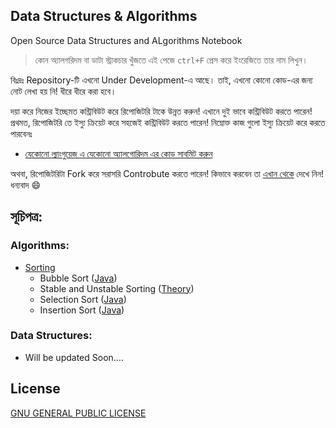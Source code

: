 ## Data Structures & Algorithms 

Open Source Data Structures and ALgorithms Notebook
> কোন অ্যালগরিদম বা ডাটা স্ট্রাকচার খুঁজতে এই পেজে `ctrl+F` প্রেস করে ইংরেজিতে তার নাম লিখুন।

বিঃদ্রঃ Repository-টি এখনো Under Development-এ আছে। তাই, এখনো কোনো কোড-এর জন্য নোট লেখা হয় নি! ধীরে ধীরে করা হবে।

দয়া করে নিজের ইচ্ছেমত কন্ট্রিবিউট করে রিপোজিটরি টাকে উন্নত করুন! এখানে দুই ভাবে কন্ট্রিবিউট করতে পারেন! প্রথমত, রিপোজিটরি তে ইস্যু ক্রিয়েট করে সহজেই কন্ট্রিবিউট করতে পারেন! নিম্নোক্ত কাজ গুলো ইস্যু ক্রিয়েট করে করতে পারবেনঃ 
  - [যেকোনো ল্যাংগুয়েজ এ যেকোনো অ্যালগোরিদম এর কোড সাবমিট করুন][1]

অথবা, রিপোজিটরিটা Fork করে সরাসরি Controbute করতে পারেন! কিভাবে করবেন তা [এখান থেকে](/CONTRIBUTING.md) দেখে নিন! ধন্যবাদ 😄

## সূচিপত্র:

### Algorithms:
* [Sorting](https://github.com/Saon00/Data_Structures-Algorithms/tree/main/Sorting%20Algorithms)
  * Bubble Sort ([Java](https://github.com/Saon00/Data_Structures-Algorithms/blob/main/Sorting%20Algorithms/BubbleSort.java))
  * Stable and Unstable Sorting ([Theory](https://github.com/Saon00/Data_Structures-Algorithms/blob/main/Sorting%20Algorithms/Stable_Unstable.md))
  * Selection Sort ([Java](https://github.com/Saon00/Data_Structures-Algorithms/blob/main/Sorting%20Algorithms/SelectionSort.java))
  * Insertion Sort ([Java](https://github.com/Saon00/Data-Structures-and-Algorithms/blob/main/Sorting%20Algorithms/InsertionSort.java))

### Data Structures:
* Will be updated Soon....

## License
[GNU GENERAL PUBLIC LICENSE](/LICENSE)
<!--- Links --->
[1]:https://github.com/Saon00/Data-Structures-and-Algorithms/issues/new?assignees=Saon00&labels=AddCode%2C+Enhancement&template=add_code.md&title=Add+Code
